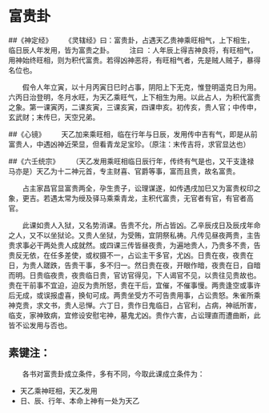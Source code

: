 # 富贵卦
##《神定经》
　　《灵辖经》曰：富贵卦，占遇天乙贵神乘旺相气，上下相生，临日辰人年发用，皆为富贵之卦。
　　注曰 ：人年辰上得吉神良将，有旺相气，用神始终旺相，则为积代富贵。若得凶神恶将，有旺相气者，先是贼人贼子，暴得名位也。

　　假令人年立寅，以十月丙寅日巳时占事，阴阳上下无克，惟登明遥克日为用。六丙日治登明，冬月水旺，为天乙乘旺气，上下相生为用。以此占人，为积代富贵之象。第一课寅丙，二课亥寅，三课亥寅，四课申亥。初传亥，贵人官；中传申，玄武财；末传巳，天空兄弟。

##《心镜》
　　天乙加来乘旺相，临在行年与日辰，发用传中吉有气，即是从前富贵人，中遇凶神近荣显，但看青龙足宝珍。（原注：末传吉将，求官显达也）

##《六壬统宗》
　　（天乙发用乘旺相临日辰行年，传终有气是也，又干支逢禄马亦是）天乙为十二神元首，专主财喜、官爵等事，富而且贵，故名富贵。

　　占主家昌官显富贵两全，孕生贵子，讼理谋遂，如传遇戌加巳又为富贵权印之象，更吉。若遇太常为绶及驿马乘乘青龙，主积代富贵，无官者有官，有官者高官。

　　此课如贵人入狱，又名势消课。告贵不允，所占皆凶。乙辛辰戌日及辰戌年命之人，又不以坐狱论。又贵人坐狱，为受贿，宜阴祭私祷。凡传见昼夜两贵，主告贵求事必干两处贵人成就然。或四课三传皆昼夜贵，为遍地贵人，乃贵多不贵，告贵反无依，在任多差使，或权摄不一，占讼主干多官，尤凶。日贵在夜，夜贵在日，为贵人蹉跌，告贵干事，多不归一。然日贵在夜，开眼作暗，夜贵在日，自暗而明。日贵临夜贵，夜贵临日贵，官访官得见，下人谒官不见，以贵往见贵故也。贵在干前事不宜迫，迫反为贵所怒，贵在干后，宜催，不催事慢。两贵逢空或事许后无成，或误报虚喜，换旬可成。两贵坐受方不可告贵用事，占讼贵怒。朱雀所乘神克贵，求文书，贵人忌惮。六丁日，贵作日鬼临日，占官利，占病，神祇所害，临支，家神致病，宜修设安慰宅神，墓鬼尤凶。贵作六害，占讼理直而遭曲断，此皆不讼发用与否也。
## 素键注：
　　各书对富贵卦成立条件，多有不同，今取此课成立条件为：
* 天乙乘神旺相，天乙发用
* 日、辰、行年、本命上神有一处为天乙
